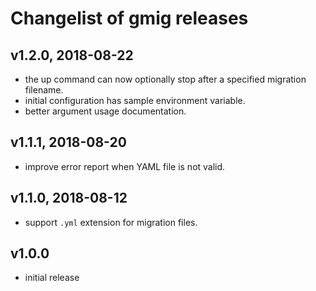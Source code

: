 # Changelist of gmig releases

## v1.2.0, 2018-08-22

- the up command can now optionally stop after a specified migration filename.
- initial configuration has sample environment variable.
- better argument usage documentation.

## v1.1.1, 2018-08-20

- improve error report when YAML file is not valid.

## v1.1.0, 2018-08-12

- support `.yml` extension for migration files.

## v1.0.0

- initial release